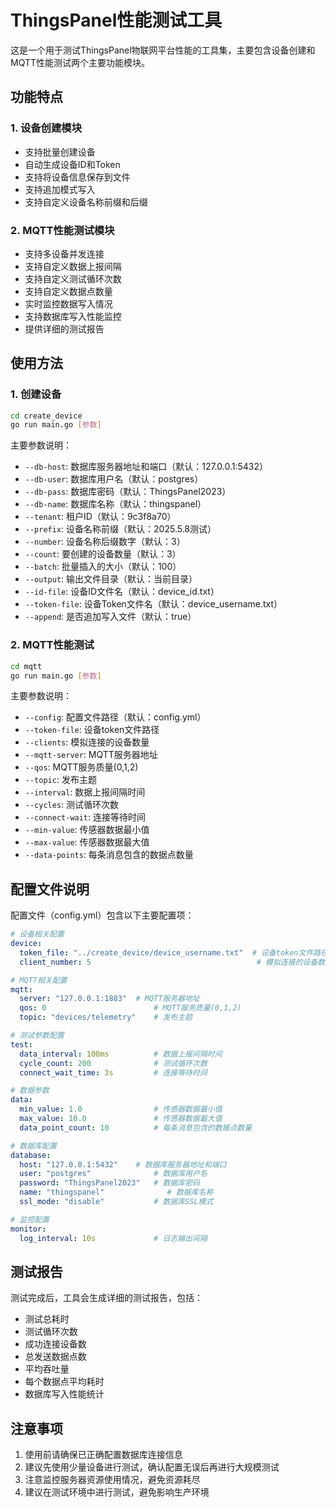 # ThingsPanel性能测试工具

这是一个用于测试ThingsPanel物联网平台性能的工具集，主要包含设备创建和MQTT性能测试两个主要功能模块。

## 功能特点

### 1. 设备创建模块
- 支持批量创建设备
- 自动生成设备ID和Token
- 支持将设备信息保存到文件
- 支持追加模式写入
- 支持自定义设备名称前缀和后缀

### 2. MQTT性能测试模块
- 支持多设备并发连接
- 支持自定义数据上报间隔
- 支持自定义测试循环次数
- 支持自定义数据点数量
- 实时监控数据写入情况
- 支持数据库写入性能监控
- 提供详细的测试报告

## 使用方法

### 1. 创建设备

```bash
cd create_device
go run main.go [参数]
```

主要参数说明：
- `--db-host`: 数据库服务器地址和端口（默认：127.0.0.1:5432）
- `--db-user`: 数据库用户名（默认：postgres）
- `--db-pass`: 数据库密码（默认：ThingsPanel2023）
- `--db-name`: 数据库名称（默认：thingspanel）
- `--tenant`: 租户ID（默认：9c3f8a70）
- `--prefix`: 设备名称前缀（默认：2025.5.8测试）
- `--number`: 设备名称后缀数字（默认：3）
- `--count`: 要创建的设备数量（默认：3）
- `--batch`: 批量插入的大小（默认：100）
- `--output`: 输出文件目录（默认：当前目录）
- `--id-file`: 设备ID文件名（默认：device_id.txt）
- `--token-file`: 设备Token文件名（默认：device_username.txt）
- `--append`: 是否追加写入文件（默认：true）

### 2. MQTT性能测试

```bash
cd mqtt
go run main.go [参数]
```

主要参数说明：
- `--config`: 配置文件路径（默认：config.yml）
- `--token-file`: 设备token文件路径
- `--clients`: 模拟连接的设备数量
- `--mqtt-server`: MQTT服务器地址
- `--qos`: MQTT服务质量(0,1,2)
- `--topic`: 发布主题
- `--interval`: 数据上报间隔时间
- `--cycles`: 测试循环次数
- `--connect-wait`: 连接等待时间
- `--min-value`: 传感器数据最小值
- `--max-value`: 传感器数据最大值
- `--data-points`: 每条消息包含的数据点数量

## 配置文件说明

配置文件（config.yml）包含以下主要配置项：

```yaml
# 设备相关配置
device:
  token_file: "../create_device/device_username.txt"  # 设备token文件路径
  client_number: 5                                     # 模拟连接的设备数量

# MQTT相关配置
mqtt:
  server: "127.0.0.1:1883"  # MQTT服务器地址
  qos: 0                        # MQTT服务质量(0,1,2)
  topic: "devices/telemetry"    # 发布主题

# 测试参数配置
test:
  data_interval: 100ms          # 数据上报间隔时间
  cycle_count: 200              # 测试循环次数
  connect_wait_time: 3s         # 连接等待时间

# 数据参数
data:
  min_value: 1.0                # 传感器数据最小值
  max_value: 10.0               # 传感器数据最大值
  data_point_count: 10          # 每条消息包含的数据点数量

# 数据库配置
database:
  host: "127.0.0.1:5432"    # 数据库服务器地址和端口
  user: "postgres"              # 数据库用户名
  password: "ThingsPanel2023"   # 数据库密码
  name: "thingspanel"              # 数据库名称
  ssl_mode: "disable"           # 数据库SSL模式

# 监控配置
monitor:
  log_interval: 10s             # 日志输出间隔
```

## 测试报告

测试完成后，工具会生成详细的测试报告，包括：
- 测试总耗时
- 测试循环次数
- 成功连接设备数
- 总发送数据点数
- 平均吞吐量
- 每个数据点平均耗时
- 数据库写入性能统计

## 注意事项

1. 使用前请确保已正确配置数据库连接信息
2. 建议先使用少量设备进行测试，确认配置无误后再进行大规模测试
3. 注意监控服务器资源使用情况，避免资源耗尽
4. 建议在测试环境中进行测试，避免影响生产环境
